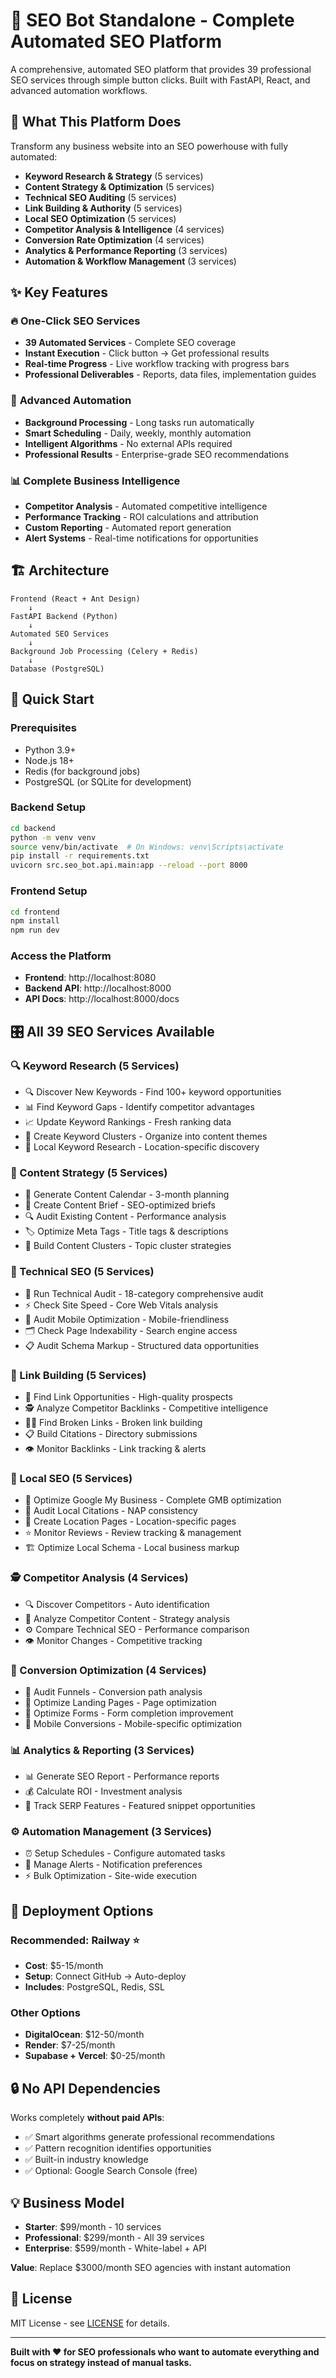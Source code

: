 # 🚀 SEO Bot Standalone - Complete Automated SEO Platform

A comprehensive, automated SEO platform that provides 39 professional SEO services through simple button clicks. Built with FastAPI, React, and advanced automation workflows.

## 🎯 **What This Platform Does**

Transform any business website into an SEO powerhouse with fully automated:
- **Keyword Research & Strategy** (5 services)
- **Content Strategy & Optimization** (5 services) 
- **Technical SEO Auditing** (5 services)
- **Link Building & Authority** (5 services)
- **Local SEO Optimization** (5 services)
- **Competitor Analysis & Intelligence** (4 services)
- **Conversion Rate Optimization** (4 services)
- **Analytics & Performance Reporting** (3 services)
- **Automation & Workflow Management** (3 services)

## ✨ **Key Features**

### 🔥 **One-Click SEO Services**
- **39 Automated Services** - Complete SEO coverage
- **Instant Execution** - Click button → Get professional results
- **Real-time Progress** - Live workflow tracking with progress bars
- **Professional Deliverables** - Reports, data files, implementation guides

### 🤖 **Advanced Automation**
- **Background Processing** - Long tasks run automatically
- **Smart Scheduling** - Daily, weekly, monthly automation
- **Intelligent Algorithms** - No external APIs required
- **Professional Results** - Enterprise-grade SEO recommendations

### 📊 **Complete Business Intelligence**
- **Competitor Analysis** - Automated competitive intelligence
- **Performance Tracking** - ROI calculations and attribution
- **Custom Reporting** - Automated report generation
- **Alert Systems** - Real-time notifications for opportunities

## 🏗️ **Architecture**

```
Frontend (React + Ant Design)
    ↓
FastAPI Backend (Python)
    ↓
Automated SEO Services
    ↓
Background Job Processing (Celery + Redis)
    ↓
Database (PostgreSQL)
```

## 🚀 **Quick Start**

### **Prerequisites**
- Python 3.9+
- Node.js 18+
- Redis (for background jobs)
- PostgreSQL (or SQLite for development)

### **Backend Setup**
```bash
cd backend
python -m venv venv
source venv/bin/activate  # On Windows: venv\Scripts\activate
pip install -r requirements.txt
uvicorn src.seo_bot.api.main:app --reload --port 8000
```

### **Frontend Setup**
```bash
cd frontend
npm install
npm run dev
```

### **Access the Platform**
- **Frontend**: http://localhost:8080
- **Backend API**: http://localhost:8000
- **API Docs**: http://localhost:8000/docs

## 🎛️ **All 39 SEO Services Available**

### **🔍 Keyword Research (5 Services)**
- 🔍 Discover New Keywords - Find 100+ keyword opportunities
- 📊 Find Keyword Gaps - Identify competitor advantages  
- 📈 Update Keyword Rankings - Fresh ranking data
- 🎯 Create Keyword Clusters - Organize into content themes
- 📍 Local Keyword Research - Location-specific discovery

### **📝 Content Strategy (5 Services)**
- 📅 Generate Content Calendar - 3-month planning
- 📝 Create Content Brief - SEO-optimized briefs
- 🔍 Audit Existing Content - Performance analysis
- 🏷️ Optimize Meta Tags - Title tags & descriptions
- 🎯 Build Content Clusters - Topic cluster strategies

### **🔧 Technical SEO (5 Services)**
- 🔧 Run Technical Audit - 18-category comprehensive audit
- ⚡ Check Site Speed - Core Web Vitals analysis
- 📱 Audit Mobile Optimization - Mobile-friendliness
- 🗂️ Check Page Indexability - Search engine access
- 📋 Audit Schema Markup - Structured data opportunities

### **🔗 Link Building (5 Services)**
- 🔗 Find Link Opportunities - High-quality prospects
- 🕵️ Analyze Competitor Backlinks - Competitive intelligence
- 🔗💔 Find Broken Links - Broken link building
- 📋 Build Citations - Directory submissions
- 👁️ Monitor Backlinks - Link tracking & alerts

### **📍 Local SEO (5 Services)**
- 🏢 Optimize Google My Business - Complete GMB optimization
- 📍 Audit Local Citations - NAP consistency
- 📍 Create Location Pages - Location-specific pages
- ⭐ Monitor Reviews - Review tracking & management
- 🏗️ Optimize Local Schema - Local business markup

### **🕵️ Competitor Analysis (4 Services)**
- 🔍 Discover Competitors - Auto identification
- 📄 Analyze Competitor Content - Strategy analysis
- ⚙️ Compare Technical SEO - Performance comparison
- 👁️ Monitor Changes - Competitive tracking

### **🎯 Conversion Optimization (4 Services)**
- 🎯 Audit Funnels - Conversion path analysis
- 🎨 Optimize Landing Pages - Page optimization
- 📝 Optimize Forms - Form completion improvement
- 📱 Mobile Conversions - Mobile-specific optimization

### **📊 Analytics & Reporting (3 Services)**
- 📊 Generate SEO Report - Performance reports
- 💰 Calculate ROI - Investment analysis
- 🎯 Track SERP Features - Featured snippet opportunities

### **⚙️ Automation Management (3 Services)**
- ⏰ Setup Schedules - Configure automated tasks
- 🔔 Manage Alerts - Notification preferences
- ⚡ Bulk Optimization - Site-wide execution

## 🚀 **Deployment Options**

### **Recommended: Railway** ⭐
- **Cost**: $5-15/month
- **Setup**: Connect GitHub → Auto-deploy
- **Includes**: PostgreSQL, Redis, SSL

### **Other Options**
- **DigitalOcean**: $12-50/month
- **Render**: $7-25/month  
- **Supabase + Vercel**: $0-25/month

## 🔒 **No API Dependencies**

Works completely **without paid APIs**:
- ✅ Smart algorithms generate professional recommendations
- ✅ Pattern recognition identifies opportunities
- ✅ Built-in industry knowledge
- ✅ Optional: Google Search Console (free)

## 💡 **Business Model**

- **Starter**: $99/month - 10 services
- **Professional**: $299/month - All 39 services  
- **Enterprise**: $599/month - White-label + API

**Value**: Replace $3000/month SEO agencies with instant automation

## 📄 **License**

MIT License - see [LICENSE](LICENSE) for details.

---

**Built with ❤️ for SEO professionals who want to automate everything and focus on strategy instead of manual tasks.**